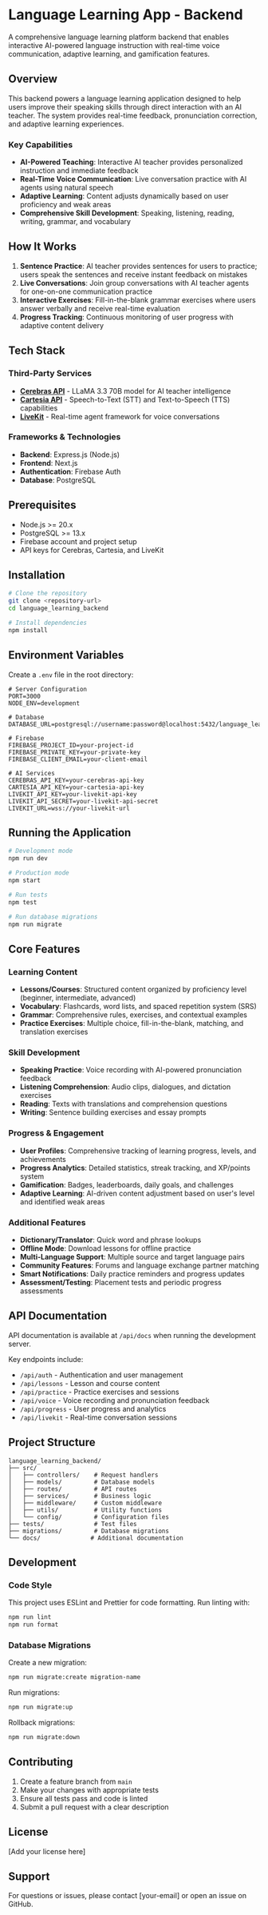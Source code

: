 # Language Learning App - Backend

A comprehensive language learning platform backend that enables interactive AI-powered language instruction with real-time voice communication, adaptive learning, and gamification features.

## Overview

This backend powers a language learning application designed to help users improve their speaking skills through direct interaction with an AI teacher. The system provides real-time feedback, pronunciation correction, and adaptive learning experiences.

### Key Capabilities

- **AI-Powered Teaching**: Interactive AI teacher provides personalized instruction and immediate feedback
- **Real-Time Voice Communication**: Live conversation practice with AI agents using natural speech
- **Adaptive Learning**: Content adjusts dynamically based on user proficiency and weak areas
- **Comprehensive Skill Development**: Speaking, listening, reading, writing, grammar, and vocabulary

## How It Works

1. **Sentence Practice**: AI teacher provides sentences for users to practice; users speak the sentences and receive instant feedback on mistakes
2. **Live Conversations**: Join group conversations with AI teacher agents for one-on-one communication practice
3. **Interactive Exercises**: Fill-in-the-blank grammar exercises where users answer verbally and receive real-time evaluation
4. **Progress Tracking**: Continuous monitoring of user progress with adaptive content delivery

## Tech Stack

### Third-Party Services

- **[Cerebras API](https://cerebras.ai/)** - LLaMA 3.3 70B model for AI teacher intelligence
- **[Cartesia API](https://cartesia.ai/)** - Speech-to-Text (STT) and Text-to-Speech (TTS) capabilities
- **[LiveKit](https://livekit.io/)** - Real-time agent framework for voice conversations

### Frameworks & Technologies

- **Backend**: Express.js (Node.js)
- **Frontend**: Next.js
- **Authentication**: Firebase Auth
- **Database**: PostgreSQL

## Prerequisites

- Node.js >= 20.x
- PostgreSQL >= 13.x
- Firebase account and project setup
- API keys for Cerebras, Cartesia, and LiveKit

## Installation

```bash
# Clone the repository
git clone <repository-url>
cd language_learning_backend

# Install dependencies
npm install
```

## Environment Variables

Create a `.env` file in the root directory:

```env
# Server Configuration
PORT=3000
NODE_ENV=development

# Database
DATABASE_URL=postgresql://username:password@localhost:5432/language_learning

# Firebase
FIREBASE_PROJECT_ID=your-project-id
FIREBASE_PRIVATE_KEY=your-private-key
FIREBASE_CLIENT_EMAIL=your-client-email

# AI Services
CEREBRAS_API_KEY=your-cerebras-api-key
CARTESIA_API_KEY=your-cartesia-api-key
LIVEKIT_API_KEY=your-livekit-api-key
LIVEKIT_API_SECRET=your-livekit-api-secret
LIVEKIT_URL=wss://your-livekit-url
```

## Running the Application

```bash
# Development mode
npm run dev

# Production mode
npm start

# Run tests
npm test

# Run database migrations
npm run migrate
```

## Core Features

### Learning Content

- **Lessons/Courses**: Structured content organized by proficiency level (beginner, intermediate, advanced)
- **Vocabulary**: Flashcards, word lists, and spaced repetition system (SRS)
- **Grammar**: Comprehensive rules, exercises, and contextual examples
- **Practice Exercises**: Multiple choice, fill-in-the-blank, matching, and translation exercises

### Skill Development

- **Speaking Practice**: Voice recording with AI-powered pronunciation feedback
- **Listening Comprehension**: Audio clips, dialogues, and dictation exercises
- **Reading**: Texts with translations and comprehension questions
- **Writing**: Sentence building exercises and essay prompts

### Progress & Engagement

- **User Profiles**: Comprehensive tracking of learning progress, levels, and achievements
- **Progress Analytics**: Detailed statistics, streak tracking, and XP/points system
- **Gamification**: Badges, leaderboards, daily goals, and challenges
- **Adaptive Learning**: AI-driven content adjustment based on user's level and identified weak areas

### Additional Features

- **Dictionary/Translator**: Quick word and phrase lookups
- **Offline Mode**: Download lessons for offline practice
- **Multi-Language Support**: Multiple source and target language pairs
- **Community Features**: Forums and language exchange partner matching
- **Smart Notifications**: Daily practice reminders and progress updates
- **Assessment/Testing**: Placement tests and periodic progress assessments

## API Documentation

API documentation is available at `/api/docs` when running the development server.

Key endpoints include:

- `/api/auth` - Authentication and user management
- `/api/lessons` - Lesson and course content
- `/api/practice` - Practice exercises and sessions
- `/api/voice` - Voice recording and pronunciation feedback
- `/api/progress` - User progress and analytics
- `/api/livekit` - Real-time conversation sessions

## Project Structure

```
language_learning_backend/
├── src/
│   ├── controllers/    # Request handlers
│   ├── models/         # Database models
│   ├── routes/         # API routes
│   ├── services/       # Business logic
│   ├── middleware/     # Custom middleware
│   ├── utils/          # Utility functions
│   └── config/         # Configuration files
├── tests/              # Test files
├── migrations/         # Database migrations
└── docs/              # Additional documentation
```

## Development

### Code Style

This project uses ESLint and Prettier for code formatting. Run linting with:

```bash
npm run lint
npm run format
```

### Database Migrations

Create a new migration:

```bash
npm run migrate:create migration-name
```

Run migrations:

```bash
npm run migrate:up
```

Rollback migrations:

```bash
npm run migrate:down
```

## Contributing

1. Create a feature branch from `main`
2. Make your changes with appropriate tests
3. Ensure all tests pass and code is linted
4. Submit a pull request with a clear description

## License

[Add your license here]

## Support

For questions or issues, please contact [your-email] or open an issue on GitHub.
